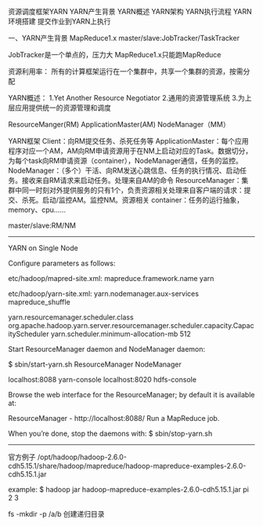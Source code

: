资源调度框架YARN
YARN产生背景
YARN概述
YARN架构
YARN执行流程
YARN环境搭建
提交作业到YARN上执行



一、YARN产生背景
MapReduce1.x
master/slave:JobTracker/TaskTracker

JobTracker是一个单点的，压力大
MapReduce1.x只能跑MapReduce

资源利用率：
所有的计算框架运行在一个集群中，共享一个集群的资源，按需分配 

YARN概述：
1.Yet Another Resource Negotiator
2.通用的资源管理系统
3.为上层应用提供统一的资源管理和调度

ResourceManger(RM)
ApplicationMaster(AM)
NodeManager（MM）

YARN框架
Client：向RM提交任务、杀死任务等
ApplicationMaster：每个应用程序对应一个AM，AM向RM申请资源用于在NM上启动对应的Task。数据切分，为每个task向RM申请资源（container），NodeManager通信，任务的监控。
NodeManager：（多个）干活、向RM发送心跳信息、任务的执行情况、启动任务。接收来自RM请求来启动任务。处理来自AM的命令
ResourceManager：集群中同一时刻对外提供服务的只有1个，负责资源相关处理来自客户端的请求：提交、杀死。启动/监控AM。监控NM。资源相关
container：任务的运行抽象，memory、cpu......

master/slave:RM/NM 

--------------------------------------------------------------------------------------------------------------------------------------------

YARN on Single Node

Configure parameters as follows:

etc/hadoop/mapred-site.xml:
<configuration>
<property>
    <name>mapreduce.framework.name</name>
    <value>yarn</value>
</property>
</configuration>

etc/hadoop/yarn-site.xml:
<configuration>
<property>
    <name>yarn.nodemanager.aux-services</name>
    <value>mapreduce_shuffle</value>
</property>
</configuration>


<property>
<name>yarn.resourcemanager.scheduler.class</name>
<value>org.apache.hadoop.yarn.server.resourcemanager.scheduler.capacity.CapacityScheduler</value>
</property>
<property>
<name>yarn.scheduler.minimum-allocation-mb</name>
<value>512</value>
</property>






Start ResourceManager daemon and NodeManager daemon:

$ sbin/start-yarn.sh
ResourceManager
NodeManager

localhost:8088 yarn-console
localhost:8020 hdfs-console

Browse the web interface for the ResourceManager; by default it is available at:

ResourceManager - http://localhost:8088/
Run a MapReduce job.

When you’re done, stop the daemons with:
$ sbin/stop-yarn.sh

--------------------------------------------------------------------------------------------------------------------------------------------
官方例子
/opt/hadoop/hadoop-2.6.0-cdh5.15.1/share/hadoop/mapreduce/hadoop-mapreduce-examples-2.6.0-cdh5.15.1.jar

example:
$ hadoop jar hadoop-mapreduce-examples-2.6.0-cdh5.15.1.jar pi 2 3


fs -mkdir -p /a/b  创建递归目录


























